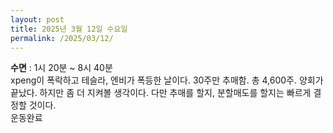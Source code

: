 ```yaml
---
layout: post
title: 2025년 3월 12일 수요일
permalink: /2025/03/12/
---
```

**수면** : 1시 20분 ~ 8시 40분<br/>
xpeng이 폭락하고 테슬라, 엔비가 폭등한 날이다. 30주만 추매함. 총 4,600주. 양회가 끝났다. 하지만 좀 더 지켜볼 생각이다. 다만 추매를 할지, 분할매도를 할지는 빠르게 결정할 것이다.<br/>
운동완료